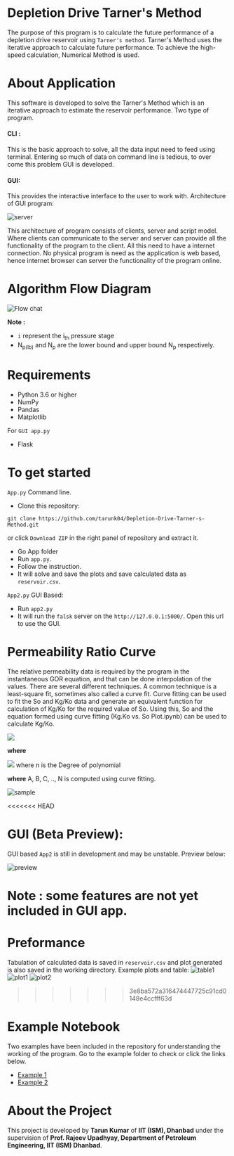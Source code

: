 # Depletion Drive Tarner's Method
The purpose of this program is to calculate the future performance of a depletion drive reservoir using `Tarner's method`. Tarner's Method uses the iterative approach to calculate future performance. To achieve the high-speed calculation, Numerical Method is used.

# About Application 

This software is developed to solve the Tarner's Method which is an iterative approach to estimate the reservoir performance. Two type of program. 

#### CLI :

This is the basic approach to solve, all the data input need to feed using terminal. Entering so much of data on command line is tedious, to over come this problem GUI is developed.

#### GUI:

This provides the interactive interface to the user to work with. Architecture of GUI program: 

![server](server_client.png)

This architecture of program consists of clients, server and script model. Where clients can communicate to the server and server can provide all the functionality of the program to the client. All this need to have a internet connection. No physical program is need as the application is web based, hence internet browser can server the functionality of the program online.    

  

# Algorithm Flow Diagram

![Flow chat](Flow_chart_tarner_method.png)

**Note :**

* `i` represent the i<sub>th</sub> pressure stage
* N<sub>p(lb)</sub> and N<sub>p</sub>  are the  lower bound and upper bound  N<sub>p</sub> respectively.  

# Requirements
* Python 3.6 or higher
* NumPy
* Pandas
* Matplotlib

For `GUI app.py`  

* Flask

# To get started

`App.py` Command line.

* Clone this repository:  
```console
git clone https://github.com/tarunk04/Depletion-Drive-Tarner-s-Method.git
```
  or click `Download ZIP` in the right panel of repository and extract it.
* Go App folder 
* Run `app.py`.
* Follow the instruction.
* It will solve and save the plots and save calculated data as `reservoir.csv`.

`App2.py`  GUI Based:

* Run `app2.py`
* It will run the `falsk` server on the `http://127.0.0.1:5000/`. Open this url to use the GUI.

# Permeability Ratio Curve

The relative permeability data is required by the program in the instantaneous GOR equation, and that can be done interpolation of the values. There are several different techniques. A common technique is a least-square fit, sometimes also called a curve fit. 
Curve fitting can be used to fit the So and Kg/Ko data and generate an equivalent function for calculation of Kg/Ko for the required value of So. 
Using this, So and the equation formed using curve fitting (Kg.Ko vs. So Plot.ipynb) can be used to calculate Kg/Ko.

<img src="https://render.githubusercontent.com/render/math?math=\frac{K_g}{K_o} = e^{F(S_o)}">

**where**

<img src="https://render.githubusercontent.com/render/math?math={F(S_o)} = A %2B BS_o %2B CS_o^2 %2B ... %2B NS_o^n"> where n is the Degree of  polynomial

**where**
A, B, C, .., N is computed using curve fitting.

![sample](KoKgRatioVsSaturtion_curve.png) 

<<<<<<< HEAD
# GUI (Beta Preview):

GUI based `App2` is still in development and may be unstable. Preview below:

![preview](preview.png)

**Note : some features are not yet included in GUI app.** 
=======
# Preformance
Tabulation of calculated data is saved in `reservoir.csv` and plot generated is also saved in the working directory.
Example plots and table:
![table1](Table1.png)
![plot1](https://github.com/tarunk04/Depletion-Drive-Tarner-s-Method/blob/master/Pressure%20and%20producing%20GOR%20as%20a%20function%20of%20OOIP%20recovered.png?raw=true)
![plot2](https://github.com/tarunk04/Depletion-Drive-Tarner-s-Method/blob/master/Cumulative%20Gas%20and%20Oil%20Production%20as%20a%20function%20of%20Pressure.jpg)

>>>>>>> 3e8ba572a316474447725c91cd0148e4ccfff63d

# Example Notebook
Two examples have been included in the repository for understanding the working of the program. Go to the example folder to check or click the links below.

* [Example 1](https://github.com/tarunk04/Depletion-Drive-Tarner-s-Method/blob/master/Examples/Tarner's%20Method%20Example%201.ipynb)
* [Example 2](https://github.com/tarunk04/Depletion-Drive-Tarner-s-Method/blob/master/Examples/Tarner's%20Method%20Example%202.ipynb)

# About the Project
This project is developed by **Tarun Kumar** of **IIT (ISM), Dhanbad** under the supervision of **Prof. Rajeev Upadhyay, Department of Petroleum Engineering, IIT (ISM) Dhanbad**.
